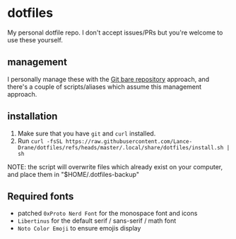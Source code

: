 # dotfiles

My personal dotfile repo. I don't accept issues/PRs but you're welcome to use these yourself.

## management

I personally manage these with the [Git bare repository](https://www.atlassian.com/git/tutorials/dotfiles) approach, and there's a couple of scripts/aliases which assume this management approach.

## installation

1. Make sure that you have `git` and `curl` installed.
2. Run `curl -fsSL https://raw.githubusercontent.com/Lance-Drane/dotfiles/refs/heads/master/.local/share/dotfiles/install.sh | sh`

NOTE: the script will overwrite files which already exist on your computer, and place them in "$HOME/.dotfiles-backup"

## Required fonts

- patched `0xProto Nerd Font` for the monospace font and icons
- `Libertinus` for the default serif / sans-serif / math font
- `Noto Color Emoji` to ensure emojis display
